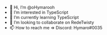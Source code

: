- 👋 Hi, I’m @oHymarooh
- 👀 I’m interested in TypeScript
- 🌱 I’m currently learning TypeScript
- 💞️ I’m looking to collaborate on RedeTwisty 
- 📫 How to reach me => Discord: Hymaro#0035

<!---
oHymarooh/oHymarooh is a ✨ special ✨ repository because its `README.md` (this file) appears on your GitHub profile.
You can click the Preview link to take a look at your changes.
--->
